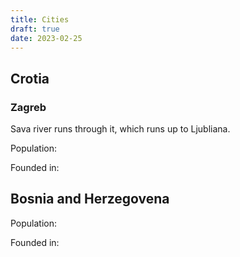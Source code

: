 ```yaml
---
title: Cities
draft: true
date: 2023-02-25
---
```


## Crotia


### Zagreb

Sava river runs through it, which runs up to Ljubliana.

Population:

Founded in:


## Bosnia and Herzegovena

Population:

Founded in:

